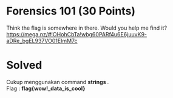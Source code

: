 # Forensics 101 (30 Points)
Think the flag is somewhere in there. Would you help me find it? https://mega.nz/#!OHohCbTa!wbg60PARf4u6E6juuvK9-aDRe_bgEL937VO01EImM7c
# Solved
Cukup menggunakan command <b>strings <namafile></b>.<br>
Flag : <b>flag{wow!_data_is_cool}</b>
